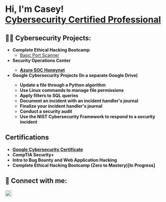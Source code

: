 <h1>Hi, I'm Casey! <br/><a href="https://github.com/caseypineda" <a href="https://www.linkedin.com/in/caseypineda/">Cybersecurity Certified Professional</a>

<h2>👨‍💻 Cybersecurity Projects:</h2>

- <b>Complete Ethical Hacking Bootcamp</b>
  - [Basic Port Scanner](https://github.com/caseypineda/Basic-Port-Scanner/blob/main/Port%20Scanner%20Code)
- <b>Security Operations Center<b>
  - [Azure SOC Honeynet](https://github.com/caseypineda/Azure-SOC-Honeynet-Project)
- <b>Google Cybersecurity Projects (In a separate Google Drive)
  - Update a file through a Python algorithm
  - Use Linux commands to manage file permissions
  - Apply filters to SQL queries
  - Document an incident with an incident handler's journal
  - Finalize your incident handler's journal
  - Conduct a security audit
  - Use the NIST Cybersecurity Framework to respond to a security incident

<h2> Certifications </h2>

- [Google Cybersecurity Certificate](https://coursera.org/share/f2f5900e0ce60cf6cf2491a838705077)
- CompTIA Security+
- Intro to Bug Bounty and Web Application Hacking
- Complete Ethical Hacking Bootcamp (Zero to Mastery)[In Progress]

<h2> 🤳 Connect with me:</h2>

[<img align="left" alt="CaseyPineda | LinkedIn" width="22px" src="https://cdn.jsdelivr.net/npm/simple-icons@v3/icons/linkedin.svg" />][linkedin]

[linkedin]: https://linkedin.com/in/caseypineda

<!--
**caseypineda** is a ✨ _special_ ✨ repository because its `README.md` (this file) appears on your GitHub profile.

Here are some ideas to get you started:

- 🔭 I’m currently working on ...
- 🌱 I’m currently learning ...
- 👯 I’m looking to collaborate on ...
- 🤔 I’m looking for help with ...
- 💬 Ask me about ...
- 📫 How to reach me: ...
- 😄 Pronouns: ...
- ⚡ Fun fact: ...
<h2>📺 Popular YouTube Videos</h2> (Do this one at a later date on my job account.)
-->
